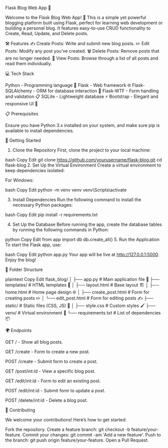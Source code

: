 Flask Blog Web App 📝

Welcome to the Flask Blog Web App! 🚀 This is a simple yet powerful blogging platform built using Flask, perfect for learning web development or building a personal blog. It features easy-to-use CRUD functionality to Create, Read, Update, and Delete posts.

🛠 Features
✍️ Create Posts: Write and submit new blog posts.
✏️ Edit Posts: Modify any post you’ve created.
🗑️ Delete Posts: Remove posts that are no longer needed.
📖 View Posts: Browse through a list of all posts and read them individually.

💻 Tech Stack

Python - Programming language 🐍
Flask - Web framework 🌐
Flask-SQLAlchemy - ORM for database interaction 🔗
Flask-WTF - Form handling and validation 📋
SQLite - Lightweight database ⚡
Bootstrap - Elegant and responsive UI 💅

📋 Prerequisites

Ensure you have Python 3.x installed on your system, and make sure pip is available to install dependencies.

🚀 Getting Started

1. Clone the Repository
First, clone the project to your local machine:

bash
Copy
Edit
git clone https://github.com/yourusername/flask-blog.git
cd flask-blog
2. Set Up the Virtual Environment
Create a virtual environment to keep dependencies isolated:

For Windows:

bash
Copy
Edit
python -m venv venv
venv\Scripts\activate

3. Install Dependencies
Run the following command to install the necessary Python packages:

bash
Copy
Edit
pip install -r requirements.txt

4. Set Up the Database
Before running the app, create the database tables by running the following commands in Python:

python
Copy
Edit
from app import db
db.create_all()
5. Run the Application
To start the Flask app, use:

bash
Copy
Edit
python app.py
Your app will be live at http://127.0.0.1:5000. Enjoy the blog!

📁 Folder Structure

plaintext
Copy
Edit
flask_blog/
│
├── app.py                # Main application file 🚀
├── templates/            # HTML templates 📄
│   ├── layout.html       # Base layout 🏗️
│   ├── home.html         # Home page design 🌐
│   ├── create_post.html  # Form for creating posts ✏️
│   └── edit_post.html    # Form for editing posts ✍️
├── static/               # Static files (CSS, JS) 🎨
│   ├── style.css         # Custom styles 🖌️
├── venv/                 # Virtual environment 🌱
└── requirements.txt      # List of dependencies 📦

🌍 Endpoints

GET / - Show all blog posts.

GET /create - Form to create a new post.

POST /create - Submit form to create a post.

GET /post/int:id - View a specific blog post.

GET /edit/int:id - Form to edit an existing post.

POST /edit/int:id - Submit form to update a post.

POST /delete/int:id - Delete a blog post.

🤝 Contributing

We welcome your contributions! Here’s how to get started:

Fork the repository.
Create a feature branch: git checkout -b feature/your-feature.
Commit your changes: git commit -am 'Add a new feature'.
Push to the branch: git push origin feature/your-feature.
Open a Pull Request.
